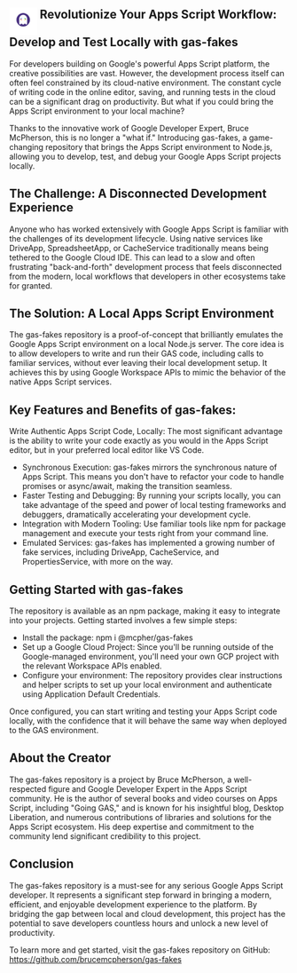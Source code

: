 ## <img src="./logo.png" alt="gas-fakes logo" width="50" align="top">  Revolutionize Your Apps Script Workflow: Develop and Test Locally with gas-fakes
For developers building on Google's powerful Apps Script platform, the creative possibilities are vast. However, the development process itself can often feel constrained by its cloud-native environment. The constant cycle of writing code in the online editor, saving, and running tests in the cloud can be a significant drag on productivity. But what if you could bring the Apps Script environment to your local machine?

Thanks to the innovative work of Google Developer Expert, Bruce McPherson, this is no longer a "what if." Introducing gas-fakes, a game-changing repository that brings the Apps Script environment to Node.js, allowing you to develop, test, and debug your Google Apps Script projects locally.

## The Challenge: A Disconnected Development Experience

Anyone who has worked extensively with Google Apps Script is familiar with the challenges of its development lifecycle. Using native services like DriveApp, SpreadsheetApp, or CacheService traditionally means being tethered to the Google Cloud IDE. This can lead to a slow and often frustrating "back-and-forth" development process that feels disconnected from the modern, local workflows that developers in other ecosystems take for granted.

## The Solution: A Local Apps Script Environment

The gas-fakes repository is a proof-of-concept that brilliantly emulates the Google Apps Script environment on a local Node.js server. The core idea is to allow developers to write and run their GAS code, including calls to familiar services, without ever leaving their local development setup. It achieves this by using Google Workspace APIs to mimic the behavior of the native Apps Script services.

## Key Features and Benefits of gas-fakes:

Write Authentic Apps Script Code, Locally: The most significant advantage is the ability to write your code exactly as you would in the Apps Script editor, but in your preferred local editor like VS Code.

- Synchronous Execution: gas-fakes mirrors the synchronous nature of Apps Script. This means you don't have to refactor your code to handle promises or async/await, making the transition seamless.
- Faster Testing and Debugging: By running your scripts locally, you can take advantage of the speed and power of local testing frameworks and debuggers, dramatically accelerating your development cycle.
- Integration with Modern Tooling: Use familiar tools like npm for package management and execute your tests right from your command line.
- Emulated Services: gas-fakes has implemented a growing number of fake services, including DriveApp, CacheService, and PropertiesService, with more on the way.

## Getting Started with gas-fakes

The repository is available as an npm package, making it easy to integrate into your projects. Getting started involves a few simple steps:

- Install the package: npm i @mcpher/gas-fakes
- Set up a Google Cloud Project: Since you'll be running outside of the Google-managed environment, you'll need your own GCP project with the relevant Workspace APIs enabled.
- Configure your environment: The repository provides clear instructions and helper scripts to set up your local environment and authenticate using Application Default Credentials.

Once configured, you can start writing and testing your Apps Script code locally, with the confidence that it will behave the same way when deployed to the GAS environment.

## About the Creator

The gas-fakes repository is a project by Bruce McPherson, a well-respected figure and Google Developer Expert in the Apps Script community. He is the author of several books and video courses on Apps Script, including "Going GAS," and is known for his insightful blog, Desktop Liberation, and numerous contributions of libraries and solutions for the Apps Script ecosystem. His deep expertise and commitment to the community lend significant credibility to this project.

## Conclusion

The gas-fakes repository is a must-see for any serious Google Apps Script developer. It represents a significant step forward in bringing a modern, efficient, and enjoyable development experience to the platform. By bridging the gap between local and cloud development, this project has the potential to save developers countless hours and unlock a new level of productivity.

To learn more and get started, visit the gas-fakes repository on GitHub: https://github.com/brucemcpherson/gas-fakes